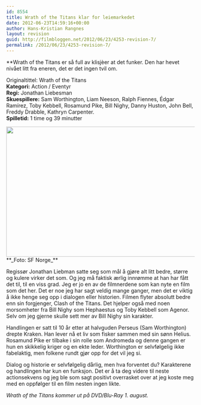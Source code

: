 ```yaml
---
id: 8554
title: Wrath of the Titans klar for leiemarkedet
date: 2012-06-23T14:59:16+00:00
author: Hans-Kristian Rangnes
layout: revision
guid: http://filmbloggen.net/2012/06/23/4253-revision-7/
permalink: /2012/06/23/4253-revision-7/
---
```

**Wrath of the Titans er så full av klisjèer at det funker. Den har hevet nivået litt fra eneren, det er det ingen tvil om.<!--more--></p> 

Originaltittel:</strong> Wrath of the Titans  
**Kategori:** Action / Eventyr  
**Regi:** Jonathan Liebesman  
**Skuespillere:** Sam Worthington, Liam Neeson, Ralph Fiennes, Édgar Ramírez, Toby Kebbell, Rosamund Pike, Bill Nighy, Danny Huston, John Bell, Freddy Drabble, Kathryn Carpenter.  
**Spilletid:** 1 time og 39 minutter

<img class="alignnone size-large wp-image-4277" src="http://filmbloggen.net/wp-content/uploads//2012/06/wrath-of-the-titans1-620x348.jpg" alt="" width="620" height="348" />  
**_Foto: SF Norge_**

Regissør Jonathan Liebman satte seg som mål å gjøre alt litt bedre, større og kulere virker det som. Og jeg må faktisk ærlig innrømme at han har fått det til, til en viss grad. Jeg er jo en av de filmnerdene som kan nyte en film som det her. Det er noe jeg har sagt veldig mange ganger, men det er viktig å ikke henge seg opp i dialogen eller historien. Filmen flyter absolutt bedre enn sin forgjenger, Clash of the Titans. Det hjelper også med noen morsomheter fra Bill Nighy som Hephaestus og Toby Kebbell som Agenor. Selv om jeg gjerne skulle sett mer av Bill Nighy sin karakter.

Handlingen er satt til 10 år etter at halvguden Perseus (Sam Worthington) drepte Kraken. Han lever nå et liv som fisker sammen med sin sønn Helius. Rosamund Pike er tilbake i sin rolle som Andromeda og denne gangen er hun en skikkelig kriger og en ekte leder. Worthington er selvfølgelig ikke fabelaktig, men folkene rundt gjør opp for det vil jeg si.

Dialog og historie er selvfølgelig dårlig, men hva forventet du? Karakterene og handlingen har kun en funksjon. Det er å ta deg videre til neste actionsekvens og jeg ble som sagt positivt overrasket over at jeg koste meg med en oppfølger til en film nesten ingen likte.

_Wrath of the Titans kommer ut på DVD/Blu-Ray 1. august._

<div class="video-shortcode">
</div>